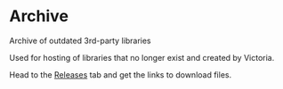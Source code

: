 # Archive
Archive of outdated 3rd-party libraries

Used for hosting of libraries that no longer exist and created by Victoria.

Head to the [Releases](https://github.com/vu-web-services/archive/releases) tab and get the 
links to download files.

